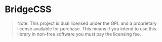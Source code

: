# BridgeCSS

> Note: This project is dual licensed under the GPL and a proprietary license available for purchase. This means if you intend to use this library in non-free software you must pay the licensing fee.


